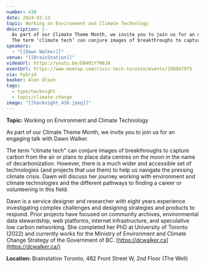 ```yaml
---
number: 430
date: 2024-02-13
topic: Working on Environment and Climate Technology
description: |-
  As part of our Climate Theme Month, we invite you to join us for an engaging talk with Dawn Walker.
  The term ‘climate tech’ can conjure images of breakthroughs to capture carbon from the air or plans to place data centres on the moon in the name of decarbonization. However, there is a much wider and accessible set of technologies (and projects that use them) to help us navigate the pressing climate crisis. Dawn will discuss her journey working with environment and climate technologies and the different pathways to finding a career or volunteering in this field.
speakers:
  - "[[Dawn Walker]]"
venue: "[[BrainStation]]"
videoUrl: https://youtu.be/EN401YfN8JA
eventUrl: https://www.meetup.com/civic-tech-toronto/events/298867975
via: hybrid
booker: Alex Olson
tags:
  - type/hacknight
  - topic/climate-change
image: "[[hacknight_430.jpeg]]"
---
```

**Topic:** Working on Environment and Climate Technology

As part of our Climate Theme Month, we invite you to join us for an engaging talk with Dawn Walker.

The term "climate tech" can conjure images of breakthroughs to capture carbon from the air or plans to place data centres on the moon in the name of decarbonization. However, there is a much wider and accessible set of technologies (and projects that use them) to help us navigate the pressing climate crisis. Dawn will discuss her journey working with environment and climate technologies and the different pathways to finding a career or volunteering in this field.

Dawn is a service designer and researcher with eight years experience investigating complex challenges and designing strategies and products to respond. Prior projects have focused on community archives, environmental data stewardship, web platforms, internet infrastructure, and speculative low carbon networking. She completed her PhD at University of Toronto (2022) and currently works for the Ministry of Environment and Climate Change Strategy of the Government of BC.
[https://dcwalker.ca](https://dcwalker.ca/)

**Location:** Brainstation Toronto, 482 Front Street W, 2nd Floor (The Well)
